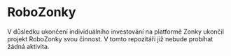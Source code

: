 # RoboZonky

V důsledku ukončení individuálního investování na platformě Zonky ukončil projekt RoboZonky svou činnost.
V tomto repozitáři již nebude probíhat žádná aktivita.
